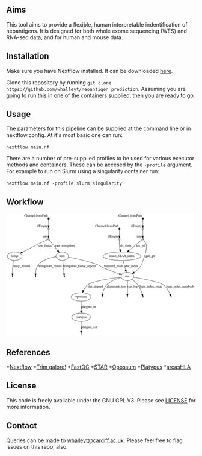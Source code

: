 ## Aims

This tool aims to provide a flexible, human interpretable indentification of neoantigens. It is designed for both
whole exome sequencing (WES) and RNA-seq data, and for human and mouse data. 

## Installation
Make sure you have Nextflow installed. It can be downloaded [here](https://www.nextflow.io/).

Clone this repository by running `git clone https://github.com/whalleyt/neoantigen_prediction`. 
Assuming you are going to run this in one of the containers supplied, then you are ready to go.

## Usage
The parameters for this pipeline can be supplied at the command line or in nextflow.config. At it's most
basic one can run:

`nextflow main.nf`

There are a number of pre-supplied profiles to be used for various executor methods and containers. These can
be accesed by the `-profile` argument. For example to run on Slurm using a singularity container run:

`nextflow main.nf -profile slurm,singularity`

## Workflow

![workflow](assets/pipeline.png)

## References
*[Nextflow](https://www.nature.com/articles/nbt.3820)
*[Trim galore!](https://www.bioinformatics.babraham.ac.uk/projects/trim_galore/)
*[FastQC](http://www.bioinformatics.babraham.ac.uk/projects/fastqc)
*[STAR](https://academic.oup.com/bioinformatics/article/29/1/15/272537)
*[Opossum](https://www.nature.com/articles/ng.3036)
*[Platypus](https://www.nature.com/articles/ng.3036)
*[arcasHLA](https://www.biorxiv.org/content/10.1101/479824v1)


## License
This code is freely available under the GNU GPL V3. Please see [LICENSE](LICENSE) for more information.

## Contact
Queries can be made to whalleyt@cardiff.ac.uk. Please feel free to flag issues on this repo, also.